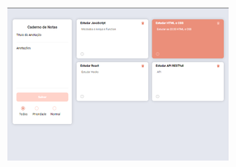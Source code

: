 ![myimage-alt-tag](https://github.com/thiago-henrique-dev/react-annotation-project/blob/main/frontend/frontend/imgNotes.png)
